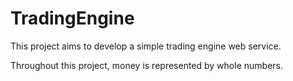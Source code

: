 # TradingEngine

This project aims to develop a simple trading engine web service. 

Throughout this project, money is represented by whole numbers. 